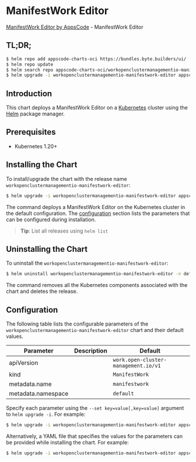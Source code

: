 # ManifestWork Editor

[ManifestWork Editor by AppsCode](https://appscode.com) - ManifestWork Editor

## TL;DR;

```bash
$ helm repo add appscode-charts-oci https://bundles.byte.builders/ui/
$ helm repo update
$ helm search repo appscode-charts-oci/workopenclustermanagementio-manifestwork-editor --version=v0.12.0
$ helm upgrade -i workopenclustermanagementio-manifestwork-editor appscode-charts-oci/workopenclustermanagementio-manifestwork-editor -n default --create-namespace --version=v0.12.0
```

## Introduction

This chart deploys a ManifestWork Editor on a [Kubernetes](http://kubernetes.io) cluster using the [Helm](https://helm.sh) package manager.

## Prerequisites

- Kubernetes 1.20+

## Installing the Chart

To install/upgrade the chart with the release name `workopenclustermanagementio-manifestwork-editor`:

```bash
$ helm upgrade -i workopenclustermanagementio-manifestwork-editor appscode-charts-oci/workopenclustermanagementio-manifestwork-editor -n default --create-namespace --version=v0.12.0
```

The command deploys a ManifestWork Editor on the Kubernetes cluster in the default configuration. The [configuration](#configuration) section lists the parameters that can be configured during installation.

> **Tip**: List all releases using `helm list`

## Uninstalling the Chart

To uninstall the `workopenclustermanagementio-manifestwork-editor`:

```bash
$ helm uninstall workopenclustermanagementio-manifestwork-editor -n default
```

The command removes all the Kubernetes components associated with the chart and deletes the release.

## Configuration

The following table lists the configurable parameters of the `workopenclustermanagementio-manifestwork-editor` chart and their default values.

|     Parameter      | Description |                     Default                     |
|--------------------|-------------|-------------------------------------------------|
| apiVersion         |             | <code>work.open-cluster-management.io/v1</code> |
| kind               |             | <code>ManifestWork</code>                       |
| metadata.name      |             | <code>manifestwork</code>                       |
| metadata.namespace |             | <code>default</code>                            |


Specify each parameter using the `--set key=value[,key=value]` argument to `helm upgrade -i`. For example:

```bash
$ helm upgrade -i workopenclustermanagementio-manifestwork-editor appscode-charts-oci/workopenclustermanagementio-manifestwork-editor -n default --create-namespace --version=v0.12.0 --set apiVersion=work.open-cluster-management.io/v1
```

Alternatively, a YAML file that specifies the values for the parameters can be provided while
installing the chart. For example:

```bash
$ helm upgrade -i workopenclustermanagementio-manifestwork-editor appscode-charts-oci/workopenclustermanagementio-manifestwork-editor -n default --create-namespace --version=v0.12.0 --values values.yaml
```
